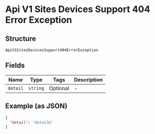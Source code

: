
# Api V1 Sites Devices Support 404 Error Exception

## Structure

`ApiV1SitesDevicesSupport404ErrorException`

## Fields

| Name | Type | Tags | Description |
|  --- | --- | --- | --- |
| `detail` | `string` | Optional | - |

## Example (as JSON)

```json
{
  "detail": "detail6"
}
```

